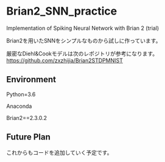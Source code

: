 # Brian2_SNN_practice
Implementation of Spiking Neural Network with Brian 2 (trial)

Brian2を用いたSNNをシンプルなものから試しに作っています。

厳密なDiehl&Cookモデルは次のレポジトリが参考になります。
https://github.com/zxzhijia/Brian2STDPMNIST

## Environment

Python=3.6

Anaconda

Brian2==2.3.0.2

## Future Plan
これからもコードを追加していく予定です。
